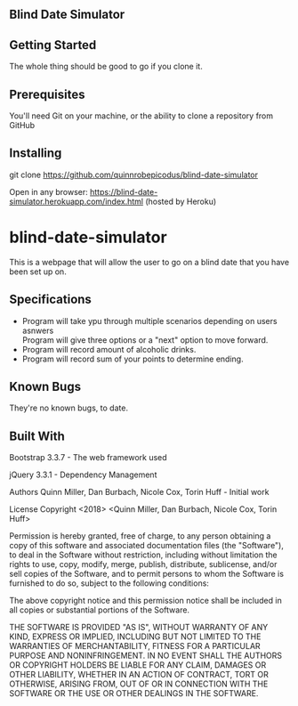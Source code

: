 <h2>Blind Date Simulator</h2>

<h2>Getting Started</h2>

The whole thing should be good to go if you clone it.

<h2>Prerequisites</h2>

You'll need Git on your machine, or the ability to clone a repository from GitHub

<h2>Installing</h2>

git clone https://github.com/quinnrobepicodus/blind-date-simulator


Open in any browser:
https://blind-date-simulator.herokuapp.com/index.html
(hosted by Heroku)

<h1>blind-date-simulator</h1>

This is a webpage that will allow the user to go on a blind date that you have been set up on.

<h2>Specifications</h2>

<ul>
<li>Program will take ypu through multiple scenarios depending on users asnwers</li>
</li>Program will give three options or a "next" option to move forward.</li>
<li>Program will record amount of alcoholic drinks.</li>
<li>Program will record sum of your points to determine ending.</li>
</ul>

<h2>Known Bugs</h2> 

They're no known bugs, to date. 

<h2>Built With</h2>

Bootstrap 3.3.7 - The web framework used

jQuery 3.3.1 - Dependency Management

Authors
Quinn Miller, Dan Burbach, Nicole Cox, Torin Huff - Initial work

License
Copyright <2018> <Quinn Miller, Dan Burbach, Nicole Cox, Torin Huff>

Permission is hereby granted, free of charge, to any person obtaining a copy of this software and associated documentation files (the "Software"), to deal in the Software without restriction, including without limitation the rights to use, copy, modify, merge, publish, distribute, sublicense, and/or sell copies of the Software, and to permit persons to whom the Software is furnished to do so, subject to the following conditions:

The above copyright notice and this permission notice shall be included in all copies or substantial portions of the Software.

THE SOFTWARE IS PROVIDED "AS IS", WITHOUT WARRANTY OF ANY KIND, EXPRESS OR IMPLIED, INCLUDING BUT NOT LIMITED TO THE WARRANTIES OF MERCHANTABILITY, FITNESS FOR A PARTICULAR PURPOSE AND NONINFRINGEMENT. IN NO EVENT SHALL THE AUTHORS OR COPYRIGHT HOLDERS BE LIABLE FOR ANY CLAIM, DAMAGES OR OTHER LIABILITY, WHETHER IN AN ACTION OF CONTRACT, TORT OR OTHERWISE, ARISING FROM, OUT OF OR IN CONNECTION WITH THE SOFTWARE OR THE USE OR OTHER DEALINGS IN THE SOFTWARE.
